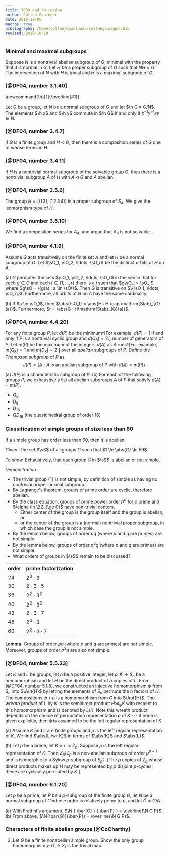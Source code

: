 ```yaml
---
title: TODO and to-revise
author: Colton Grainger
date: 2018-10-05
macros: true
bibliography: /home/colton/Downloads/coltongrainger.bib
revised: 2018-10-19
---
```


### Minimal and maximal subgroups

Suppose $N$ is a nontrivial abelian subgroup of $G$, minimal with the property that it is normal in $G$. Let $H$ be a proper subgroup of $G$ such that $NH=G$. The intersection of $N$ with $H$ is trivial and $H$ is a maximal subgroup of $G$.

### [@DF04, number 3.1.40]

\newcommand{\h}[1]{\overline{#1}}

Let $G$ be a group, let $N$ be a normal subgroup of $G$ and let $\h G = G/N$. The elements $\h x$ and $\h y$ commute in $\h G$ if and only if $x^{-1}y^{-1}xy  \in N$.

### [@DF04, number 3.4.7]

If $G$ is a finite group and $H \triangleleft G$, then there is a composition series of $G$ one of whose terms in $H$. 

### [@DF04, number 3.4.11]

If $H$ is a nontrivial normal subgroup of the solvable group $G$, then there is a nontrivial subgroup $A$ of $H$ with $A \triangleleft G$ and $A$ abelian. 

### [@DF04, number 3.5.6]

The group $H = \langle (1\, 3), (1\, 2\, 3\, 4)\rangle$ is a proper subgroup of $S_4$. We give the isomorphism type of $H$. 

### [@DF04, number 3.5.10]

We find a composition series for $A_4$, and argue that $A_4$ is not solvable. 

### [@DF04, number 4.1.9]

Assume $G$ acts transitively on the finite set $A$ and let $H$ be a normal subgroup of $G$. Let $\sO_1, \sO_2, \ldots, \sO_r$ be the distinct orbits of $H$ on $A$.

(a) $G$ permutes the sets $\sO_1, \sO_2, \ldots, \sO_r$ in the sense that for each $g \in G$ and each $i \in \{1, \ldots, r\}$ there is a $j$ such that $g\sO_i = \sO_j$, where $g\sO = \{g(a) : a \in \sO\}$. Then $G$ is transitive on $\{\sO_1, \ldots, \sO_r\}$. Furthermore, all orbits of $H$ on $A$ have the same cardinality.

(b) If $a \in \sO_1$, then $\abs{\sO_1} = \abs{H : H \cap \mathrm{Stab}_{G}(a)}$. Furthermore, $r = \abs{G : H\mathrm{Stab}_{G}(a)}$.

### [@DF04, number 4.4.20]

For any finite group $P$, let $d(P)$ be the minimum^[For example, $d(P) = 1$ if and only if $P$ is a nontrivial cyclic group and $d(Q_8) = 2$.] number of generators of $P$. Let $m(P)$ be the maximum of the integers $d(A)$ as $A$ runs^[For example, $m(Q_8) = 1$ and $m(D_8) = 2$.] over all *abelian* subgroups of $P$. Define the *Thompson subgroup* of $P$ as $$J(P) = \langle A : A \text{ is an abelian subgroup of $P$ with } d(A) = m(P)\rangle.$$

(a) $J(P)$ is a characteristic subgroup of $P$.
(b) For each of the following groups $P$, we exhaustively list all abelian subgroups $A$ of $P$ that satisfy $d(A) = m(P)$.

- $Q_8$
- $D_8$
- $D_{16}$
- $QD_{16}$ (the quasidihedral group of order $16$)

### Classification of simple groups of size less than 60
 
If a simple group has order less than $60$, then it is abelian.

*Given.* The set $\sS$ of all groups $G$ such that $1 \le \abs{G} \le 59$.

*To show.* Exhaustively, that each group $G$ in $\sS$ is abelian or not simple. 

*Demonstration.*

- The trivial group $\{1\}$ is not simple, by definition of simple as having no *nontrivial* proper normal subgroup.
- By Lagrange's theorem, groups of prime order are cyclic, therefore abelian.
- By the class equation, groups of prime power order $p^\alpha$ for $p$ prime and $\alpha \in \ZZ_{\ge 0}$ have non-trivial centers.
    - Either center of the group is the group itself and the group is abelian, or
    - or the center of the group is a (normal) nontrivial proper subgroup, in which case the group is not simple.
- By the lemma below, groups of order $pq$   (where $p$ and $q$ are primes) are not simple.
- By the lemma below, groups of order $p^2q$  (where $p$ and $q$ are primes) are not simple.
- What orders of groups in $\sS$ remain to be discussed?

order | prime factorization
----- | -------------------
24 | $2^3 \cdot 3$
30 | $2 \cdot 3 \cdot 5$
36 | $2^2 \cdot 3^2$
40 | $2^2 \cdot 3^2$
42 | $2 \cdot 3 \cdot 7$
48 | $2^4 \cdot 3$
60 | $2^2\cdot 3 \cdot 7$

**Lemma.** Groups of order $pq$ (where $p$ and $q$ are primes) are not simple. Moreover, groups of order $p^2q$ are also not simple.

### [@DF04, number 5.5.23]

Let $K$ and $L$ be groups, let $n$ be a positive integer, let $\rho \colon K \to S_n$ be a homomorphism and let $H$ be the direct product of $n$ copies of $L$. From [@DF04, number 5.1.8], we constructed an injective homomorphism $\psi$ from $S_n$ into $\Aut{H}$ by letting the elements of $S_n$ permute the $n$ factors of $H$. The compositions $\psi \circ \rho$ is a homomorphism from $G$ into $\Aut{H}$. The *wreath product* of $L$ by $K$ is the semidirect product $H \rtimes_\psi K$ with respect to this homomorphism and is denoted by $L \wr K$. Note this wreath product depends on the choice of permutation representation $\rho$ of $K$ --- if none is given explicitly, then $\phi$ is assumed to be the left regular representation of $K$.

(a) Assume $K$ and $L$ are finite groups and $\rho$ is the left regular representation of $K$. We find $\abs{L \wr K}$ in terms of $\abs{K}$ and $\abs{L}$.

(b) Let $p$ be a prime, let $K = L = Z_p$. Suppose $\rho$ is the left regular representation of $K$. Then $Z_p \wr Z_p$ is a non-abelian subgroup of order $p^{p+1}$ and is isomorphic to a Sylow $p$-subgroup of $S_{p^2}$. [The $p$ copies of $Z_p$ whose direct products makes up $H$ may be represented by $p$ disjoint $p$-cycles; these are cyclically permuted by $K$.]


### [@DF04, number 6.1.20]

Let $p$ be a prime, let $P$ be a $p$-subgroup of the finite group $G$, let $N$ be a normal subgroup of $G$ whose order is relatively prime to $p$, and let $\bar{G} = G/N$. 

(a) With Frattini's argument, $\N { \bar{G} } { \bar{P} } = \overline{\N G P}$.
(b) From above, $\N{\bar{G}}{\bar{P}} = \overline{\N G P}$.

### Characters of finite abelian groups [@CoCharthy]

2. Let $G$ be a finite nonabelian simple group. Show the only group homomorphism $\chi\colon G \to S_1$ is the trivial map.
